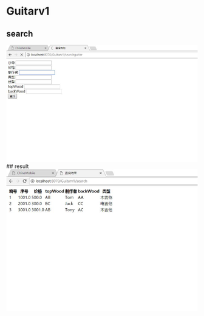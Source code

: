 # Guitarv1
## search
<img src="https://github.com/Tom15King/Guitarv1/blob/master/search.jpg" alt=""/>
##  result
<img src="https://github.com/Tom15King/Guitarv1/blob/master/result.jpg" alt=""/>
